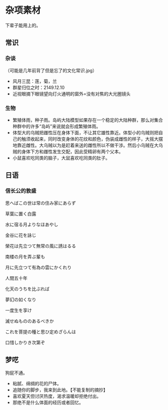 # 杂项素材

下辈子能用上的。

## 常识
### 杂谈

（可能是几年前背了但是忘了的文化常识.jpg）

* 风月三昆：莲，菊，兰
* 群星归位之时：2149.12.10
* 近视眼摘下眼镜望向灯火通明的窗外=没有对焦的大光圈镜头

### 生物

* 繁殖体雨，种子雨。岛屿大陆模型如果存在一个稳定的大陆种群，那么对集合种群中的许多“岛屿”来说就会形成繁殖体雨。
* 体型大的乌贼把雌性压在身体下面，不让其它雄性靠近。体型小的乌贼则把自己的触须收起来，同时改变身体的花纹和颜色，伪装成雌性的样子，大摇大摆地靠近雌性。大乌贼以为是赶着来送的雌性所以不做干涉。然后小乌贼在大乌贼的身体下方和雌性发生交配，因此受精卵有两个父本。
* 小鼠喜欢吃同类的脑子，大鼠喜欢吃同类的肚子。


## 日语

### 信长公的敦盛

思へばこの世は常の住み家にあらず

草葉に置く白露

水に宿る月よりなほあやし

金谷に花を詠じ

榮花は先立つて無常の風に誘はるる

南楼の月を弄ぶ輩も

月に先立つて有為の雲にかくれり

人間五十年

化天のうちを比ぶれば

夢幻の如くなり

一度生を享け

滅せぬもののあるべきか

これを菩提の種と思ひ定めざらんは

口惜しかりき次第ぞ

## 梦呓

狗屁不通。

* 粘腻、绵绸的花的尸体。
* 追随你的脚步，我来到此地。【不能复制的摘抄】
* 喜欢夏天但讨厌热度，渴求温暖却拒绝付出。
* 那绝不是什么体面的经历或者回忆。
